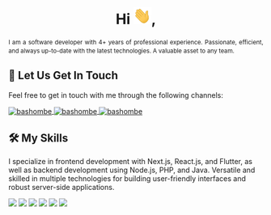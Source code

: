 <div align="center">
<h1 align="center">Hi <img width="35" src="https://github.com/1999AZZAR/1999AZZAR/blob/main/resources/img/waving.gif">, </h1>
  <p align="justify">
  <small>
    I am a software developer with 4+ years of professional experience. Passionate, efficient, and always up-to-date with the latest technologies. A valuable asset to any team.
   </small>
</p>
</div>

<div>
    <h2 align="left">🤙 Let Us Get In Touch</h2>
    <p>
      Feel free to get in touch with me through the following channels:
    </p>
    <p align="left">
      <a href="mailto:ntavigwabashombe@gmail.com" target="_blank" rel="noopener noreferrer">
        <img align="center" src="https://img.shields.io/badge/gmail-EA4335.svg?style=for-the-badge&logo=gmail&logoColor=white" alt="bashombe" height="30"/>
      </a>    <a href="https://twitter.com/ntavigwa" target="_blank" rel="noopener noreferrer">
        <img align="center" src="https://ik.imagekit.io/ntavigwa/icons/twitter_rA-qG_QIF.svg?ik-sdk-version=javascript-1.4.3&updatedAt=1664726046532" alt="bashombe" height="30"/>
      </a>  <a href="https://www.linkedin.com/in/ntavigwa-bashombe/" target="_blank" rel="noopener noreferrer">
        <img align="center" src="https://ik.imagekit.io/ntavigwa/icons/linkedin_UQLSbTWD7.svg?ik-sdk-version=javascript-1.4.3&updatedAt=1664726040292" alt="bashombe" height="30"/>
      </a>
    </p>
</div>


## 🛠️ My Skills

I specialize in frontend development with Next.js, React.js, and Flutter, as well as backend development using Node.js, PHP, and Java. Versatile and skilled in multiple technologies for building user-friendly interfaces and robust server-side applications.
<p>
<img width="30px" src="https://ik.imagekit.io/ntavigwa/icons/typescript_q7l5a4DnA.svg?ik-sdk-version=javascript-1.4.3&updatedAt=1664726044372" />    
<img width="30px" src="https://ik.imagekit.io/ntavigwa/icons/nodejs_Tcmund0tR2.svg?updatedAt=1664726041004" /> 
<img width="30px" src="https://ik.imagekit.io/ntavigwa/icons/react_mD2adIumst.svg?updatedAt=1664726042398" /> 
<img width="30px" src="https://ik.imagekit.io/ntavigwa/icons/nextjs_VEQUm0fXgb.svg?ik-sdk-version=javascript-1.4.3&updatedAt=1664726040674" /> 
<img width="30px" src="https://ik.imagekit.io/ntavigwa/icons/flutter_OfTWwPOUo.svg?ik-sdk-version=javascript-1.4.3&updatedAt=1664726036806" />  
<img width="30px" src="https://ik.imagekit.io/ntavigwa/icons/java__WIt7Ze3v.svg?updatedAt=1664726038463" />  
</p>
